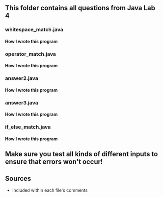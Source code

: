 
## This folder contains all questions from Java Lab 4


### whitespace_match.java
  #### How I wrote this program
      
        
### operator_match.java
   #### How I wrote this program
  
        
### answer2.java
 #### How I wrote this program
  
  
### answer3.java
 #### How I wrote this program
 
### if_else_match.java
  #### How I wrote this program
  
 
 
 
 
## Make sure you test all kinds of different inputs to ensure that errors won't occur!

       
## Sources
- included within each file's comments
      
